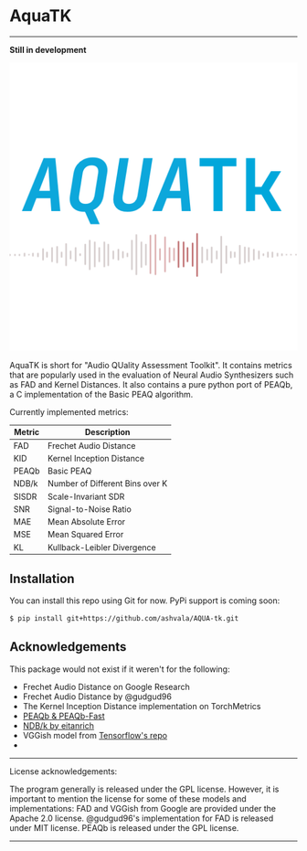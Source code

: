 # AquaTK
-----

**Still in development**

![Logo](./logo.png)

AquaTK is short for "Audio QUality Assessment Toolkit". It contains metrics that are popularly used in the evaluation of Neural Audio Synthesizers such as FAD and Kernel Distances. It also contains a pure python port of PEAQb, a C implementation of the Basic PEAQ algorithm. 

Currently implemented metrics: 

| Metric | Description                     |
| ------ |---------------------------------|
| FAD | Frechet Audio Distance          |
| KID | Kernel Inception Distance       |
| PEAQb | Basic PEAQ                      |
| NDB/k | Number of Different Bins over K |
| SISDR | Scale-Invariant SDR             |
| SNR | Signal-to-Noise Ratio           |
| MAE | Mean Absolute Error             |
| MSE | Mean Squared Error              |
| KL | Kullback-Leibler Divergence     |

## Installation

You can install this repo using Git for now. PyPi support is coming soon:
```bash
$ pip install git+https://github.com/ashvala/AQUA-tk.git
```


## Acknowledgements 

This package would not exist if it weren't for the following: 

- Frechet Audio Distance on Google Research
- Frechet Audio Distance by @gudgud96
- The Kernel Inception Distance implementation on TorchMetrics
- [PEAQb & PEAQb-Fast](https://github.com/akinori-ito/peaqb-fast)
- [NDB/k by eitanrich](https://github.com/eitanrich/gans-n-gmms/blob/master/ndb_mnist_demo.py)
- VGGish model from [Tensorflow's repo](https://github.com/tensorflow/models/tree/master/research/audioset/vggish)
- 
----

License acknowledgements:

The program generally is released under the GPL license. However, it is important to mention the license for some of these 
models and implementations: FAD and VGGish from Google are provided under the Apache 2.0 license. @gudgud96's implementation 
for FAD is released under MIT license. PEAQb is released under the GPL license. 

----



